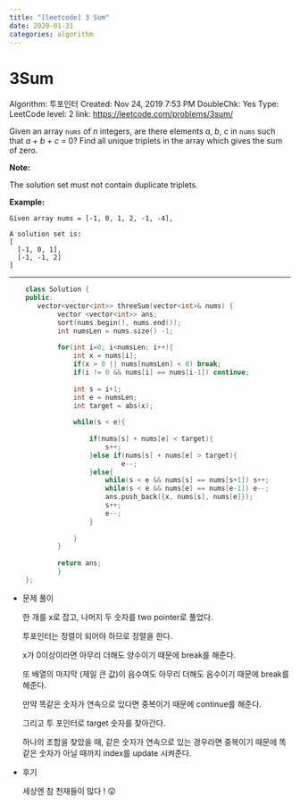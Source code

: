 ```yaml
---
title: "[leetcode] 3 Sum"
date: 2020-01-31
categories: algorithm
---
```

# 3Sum

Algorithm: 투포인터
Created: Nov 24, 2019 7:53 PM
DoubleChk: Yes
Type: LeetCode
level: 2
link: https://leetcode.com/problems/3sum/

Given an array `nums` of *n* integers, are there elements *a*, *b*, *c* in `nums` such that *a* + *b* + *c* = 0? Find all unique triplets in the array which gives the sum of zero.

**Note:**

The solution set must not contain duplicate triplets.

**Example:**

    Given array nums = [-1, 0, 1, 2, -1, -4],
    
    A solution set is:
    [
      [-1, 0, 1],
      [-1, -1, 2]
    ]

---
```c++
    class Solution {
    public:
       vector<vector<int>> threeSum(vector<int>& nums) {
            vector <vector<int>> ans;
            sort(nums.begin(), nums.end());
            int numsLen = nums.size() -1;
    
            for(int i=0; i<numsLen; i++){
                int x = nums[i];
                if(x > 0 || nums[numsLen] < 0) break;
                if(i != 0 && nums[i] == nums[i-1]) continue;
    
                int s = i+1;
                int e = numsLen;
                int target = abs(x);
    
                while(s < e){
                    
                    if(nums[s] + nums[e] < target){
                        s++;
                    }else if(nums[s] + nums[e] > target){
                            e--;
                    }else{
                        while(s < e && nums[s] == nums[s+1]) s++;
                        while(s < e && nums[e] == nums[e-1]) e--;
                        ans.push_back({x, nums[s], nums[e]});
                        s++;
                        e--;
                    }
    
                }
            }
    
            return ans;
            }
    };
```
- 문제 풀이

    한 개를 x로 잡고, 나머지 두 숫자를 two pointer로 풀었다.

    투포인터는 정렬이 되어야 하므로 정렬을 한다.

    x가 0이상이라면 아무리 더해도 양수이기 때문에 break를 해준다.

    또 배열의 마지막 (제일 큰 값)이 음수여도 아무리 더해도 음수이기 때문에 break를 해준다.

    만약 똑같은 숫자가 연속으로 있다면 중복이기 때문에 continue를 해준다.

    그리고 투 포인터로 target 숫자를 찾아간다.

    하나의 조합을 찾았을 때, 같은 숫자가 연속으로 있는 경우라면 중복이기 때문에 똑같은 숫자가 아닐 때까지 index를 update 시켜준다.

- 후기

    세상엔 참 천재들이 많다 ! 😲